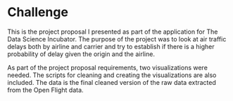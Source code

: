 # Challenge

This is the project proposal I presented as part of the application for The Data Science Incubator.
The purpose of the project was to look at air traffic delays both by airline and carrier and try to establish if there is a higher probability of delay given the origin and the airline.

As part of the project proposal requirements, two visualizations were needed. The scripts for cleaning and creating the visualizations are also included. The data is the final cleaned version of the raw data extracted from the Open Flight data.
